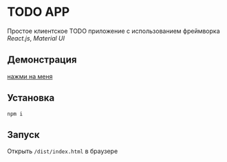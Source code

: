 # TODO APP
Простое клиентское TODO приложение с использованием фреймворка *React.js*, *Material UI*

## Демонстрация
[нажми на меня](https://chunaixxx.github.io/react-todo-app/)

## Установка
`npm i`

## Запуск
Открыть `/dist/index.html` в браузере
